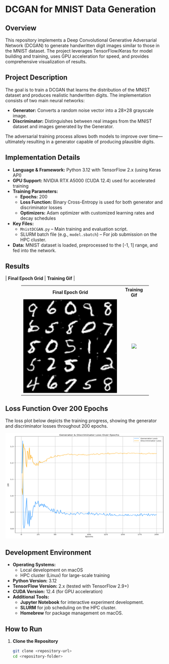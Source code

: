# DCGAN for MNIST Data Generation

## Overview
This repository implements a Deep Convolutional Generative Adversarial Network (DCGAN) to generate handwritten digit images similar to those in the MNIST dataset. The project leverages TensorFlow/Keras for model building and training, uses GPU acceleration for speed, and provides comprehensive visualization of results.

## Project Description
The goal is to train a DCGAN that learns the distribution of the MNIST dataset and produces realistic handwritten digits. The implementation consists of two main neural networks:
- **Generator:** Converts a random noise vector into a 28×28 grayscale image.
- **Discriminator:** Distinguishes between real images from the MNIST dataset and images generated by the Generator.

The adversarial training process allows both models to improve over time—ultimately resulting in a generator capable of producing plausible digits.

## Implementation Details
- **Language & Framework:** Python 3.12 with TensorFlow 2.x (using Keras API)
- **GPU Support:** NVIDIA RTX A5000 (CUDA 12.4) used for accelerated training
- **Training Parameters:**
  - **Epochs:** 200
  - **Loss Function:** Binary Cross-Entropy is used for both generator and discriminator losses
  - **Optimizers:** Adam optimizer with customized learning rates and decay schedules
- **Key Files:**
  - `MnistDCGAN.py` – Main training and evaluation script.
  - SLURM batch file (e.g., `model.sbatch`) – For job submission on the HPC cluster.
- **Data:** MNIST dataset is loaded, preprocessed to the [-1, 1] range, and fed into the network.

## Results

| **Final Epoch Grid** | **Training Gif** |
<!-- |:-------:|:---------:|
| ![Final Epoch Grid](./Final-epoch-grid.png) | ![Training Gif](./Training.gif) | 
-->
<table style="width:80%; margin:auto;">
  <tr>
    <th style="text-align:center;">Final Epoch Grid</th>
    <th style="text-align:center;">Training Gif</th>
  </tr>
  <tr>
    <td align="center">
      <img src="./Final-epoch-grid.png" width="300" />
    </td>
    <td align="center">
      <img src="./Rraining.gif" width="300" />
    </td>
  </tr>
</table>



## Loss Function Over 200 Epochs
The loss plot below depicts the training progress, showing the generator and discriminator losses throughout 200 epochs.
  
![Loss Plot](./Loss-plot.png)

## Development Environment
- **Operating Systems:**
  - Local development on macOS
  - HPC cluster (Linux) for large-scale training
- **Python Version:** 3.12
- **TensorFlow Version:** 2.x (tested with TensorFlow 2.9+)
- **CUDA Version:** 12.4 (for GPU acceleration)
- **Additional Tools:**
  - **Jupyter Notebook** for interactive experiment development.
  - **SLURM** for job scheduling on the HPC cluster.
  - **Homebrew** for package management on macOS.

## How to Run
1. **Clone the Repository**
   ```bash
   git clone <repository-url>
   cd <repository-folder>